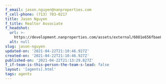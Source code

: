 ```yaml
---
f_email: jason.nguyen@nanproperties.com
f_cell-phone: (713) 703-0217
title: Jason Nguyen
f_title: Realtor Associate
f_headshot:
  url: >-
    https://development.nanproperties.com/assets/external/6081e656fbae85c476a11d81_6077c68e02c7ef0c22fe684b_60347f14adf5eoptimized_2baa26ed06a1a96d2db4d05dd87c2edb-1.jpeg
  alt: null
slug: jason-nguyen
updated-on: '2021-04-22T21:10:46.927Z'
created-on: '2021-04-22T21:10:46.927Z'
published-on: '2021-04-22T21:13:29.827Z'
f_if-team-is-this-person-the-team-s-lead: false
layout: '[agents].html'
tags: agents
---
```



